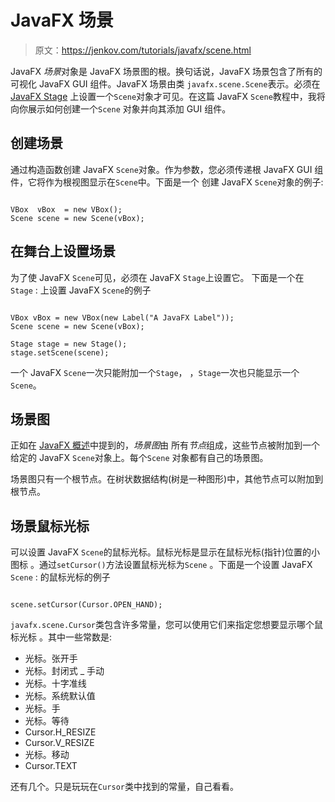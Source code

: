 # JavaFX 场景

> 原文：<https://jenkov.com/tutorials/javafx/scene.html>

JavaFX *场景*对象是 JavaFX 场景图的根。换句话说，JavaFX 场景包含了所有的可视化 JavaFX GUI 组件。JavaFX 场景由类 `javafx.scene.Scene`表示。必须在 [JavaFX Stage](stage.html) 上设置一个`Scene`对象才可见。在这篇 JavaFX `Scene`教程中，我将向你展示如何创建一个`Scene` 对象并向其添加 GUI 组件。

## 创建场景

通过构造函数创建 JavaFX `Scene`对象。作为参数，您必须传递根 JavaFX GUI 组件，它将作为根视图显示在`Scene`中。下面是一个 创建 JavaFX `Scene`对象的例子:

```

VBox  vBox  = new VBox();
Scene scene = new Scene(vBox);

```

## 在舞台上设置场景

为了使 JavaFX `Scene`可见，必须在 JavaFX `Stage`上设置它。 下面是一个在`Stage` : 上设置 JavaFX `Scene`的例子

```

VBox vBox = new VBox(new Label("A JavaFX Label"));
Scene scene = new Scene(vBox);

Stage stage = new Stage();
stage.setScene(scene);

```

一个 JavaFX `Scene`一次只能附加一个`Stage`， ，`Stage`一次也只能显示一个`Scene`。

## 场景图

正如在 [JavaFX 概述](/javafx/overview.html)中提到的，*场景图*由 所有*节点*组成，这些节点被附加到一个给定的 JavaFX `Scene`对象上。每个`Scene` 对象都有自己的场景图。

场景图只有一个根节点。在树状数据结构(树是一种图形)中，其他节点可以附加到根节点。

## 场景鼠标光标

可以设置 JavaFX `Scene`的鼠标光标。鼠标光标是显示在鼠标光标(指针)位置的小图标 。通过`setCursor()`方法设置鼠标光标为`Scene` 。下面是一个设置 JavaFX `Scene` : 的鼠标光标的例子

```

scene.setCursor(Cursor.OPEN_HAND);

```

`javafx.scene.Cursor`类包含许多常量，您可以使用它们来指定您想要显示哪个鼠标光标 。其中一些常数是:

*   光标。张开手
*   光标。封闭式 _ 手动
*   光标。十字准线
*   光标。系统默认值
*   光标。手
*   光标。等待
*   Cursor.H_RESIZE
*   Cursor.V_RESIZE
*   光标。移动
*   Cursor.TEXT

还有几个。只是玩玩在`Cursor`类中找到的常量，自己看看。